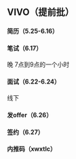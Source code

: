 ## VIVO（提前批）

#### 简历（5.25-6.16）

#### 笔试（6.17）

晚  7点到9点的一个小时

#### 面试（6.22-6.24）

线下

#### 发offer（6.26）

#### 签约（6.27）

#### 内推码（xwxtlc）


